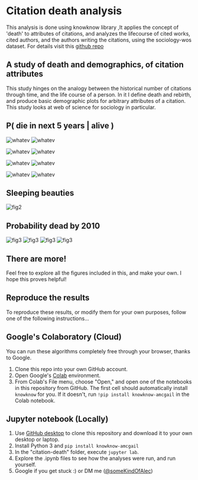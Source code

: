 # Citation death analysis

 This analysis is done using knowknow library ,It applies the concept of 'death' to attributes of citations, and analyzes the lifecourse of cited works, cited authors, and the authors writing the citations, using the sociology-wos dataset.
For details visit this [github repo](https://github.com/amcgail/citation-death)

## A study of death and demographics, of citation attributes

<!-- For full documentation on this study, visit [alecmcgail.com/knowknow/citation-death](http://alecmcgail.com/knowknow/citation-death) --> 
This study hinges on the analogy between the historical number of citations through time, and the life course of a person. In it I define death and rebirth, and produce basic demographic plots for arbitrary attributes of a citation. This study looks at web of science for sociology in particular.

## P( die in next 5 years | alive )


![whatev](https://github.com/amcgail/citation-death/blob/master/figures/How%20likely%20are%20living%20cited%20works%20to%20die%24_1%24%2C%20cohorts%201965%2D1980%20%28sociology%2Dwos%29.png)
![whatev](https://github.com/amcgail/citation-death/blob/master/figures/How%20likely%20are%20living%20cited%20works%20to%20die%24_1%24%2C%20cohorts%201980%2D1995%20%28sociology%2Dwos%29.png)


![whatev](https://github.com/amcgail/citation-death/blob/master/figures/How%20likely%20are%20living%20cited%20authors%20to%20die%24_1%24%2C%20cohorts%201965%2D1980%20%28sociology%2Dwos%29.png)
![whatev](https://github.com/amcgail/citation-death/blob/master/figures/How%20likely%20are%20living%20cited%20authors%20to%20die%24_1%24%2C%20cohorts%201980%2D1995%20%28sociology%2Dwos%29.png)

![whatev](https://github.com/amcgail/citation-death/blob/master/figures/How%20likely%20are%20living%20citing%20authors%20to%20die%24_1%24%2C%20cohorts%201965%2D1980%20%28sociology%2Dwos%29.png)
![whatev](https://github.com/amcgail/citation-death/blob/master/figures/How%20likely%20are%20living%20citing%20authors%20to%20die%24_1%24%2C%20cohorts%201980%2D1995%20%28sociology%2Dwos%29.png)

![whatev](https://github.com/amcgail/citation-death/blob/master/figures/How%20likely%20are%20living%20first%20citing%20authors%20to%20die%24_1%24%2C%20cohorts%201965%2D1980%20%28sociology%2Dwos%29.png)
![whatev](https://github.com/amcgail/citation-death/blob/master/figures/How%20likely%20are%20living%20first%20citing%20authors%20to%20die%24_1%24%2C%20cohorts%201980%2D1995%20%28sociology%2Dwos%29.png)


## Sleeping beauties

![fig2](figures/Sleeping%20beauties%20-%20between%20pub%20and%20first%20%28sociology%2Dwos%29.png)

## Probability dead by 2010

![fig3](figures/Probability%20dead%20by%202010%20%28c%2C%20sociology%2Dwos%2C%201980%2C%201990%29.png)
![fig3](figures/Probability%20dead%20by%202010%20%28ffa%2C%20sociology%2Dwos%2C%201980%2C%201990%29.png)
![fig3](figures/Probability%20dead%20by%202010%20%28ta%2C%20sociology%2Dwos%2C%201980%2C%201990%29.png)
![fig3](figures/Probability%20dead%20by%202010%20%28fa%2C%20sociology%2Dwos%2C%201980%2C%201990%29.png)

## There are more!

Feel free to explore all the figures included in this, and make your own. I hope this proves helpful!

## Reproduce the results

To reproduce these results, or modify them for your own purposes, follow one of the following instructions...

## Google's Colaboratory (Cloud)

You can run these algorithms completely free through your browser, thanks to Google.

1. Clone this repo into your own GitHub account. 
2. Open Google's [Colab](colab.research.google.com) environment.
3. From Colab's File menu, choose "Open," and open one of the notebooks in this repository from GitHub. The first cell should automatically install `knowknow` for you. If it doesn't, run `!pip install knowknow-amcgail` in the Colab notebook.

## Jupyter notebook (Locally)

1. Use [GitHub desktop](https://desktop.github.com/) to clone this repository and download it to your own desktop or laptop. 
2. Install Python 3 and `pip install knowknow-amcgail`
3. In the "citation-death" folder, execute `jupyter lab`.
4. Explore the .ipynb files to see how the analyses were run, and run yourself.
5. Google if you get stuck :) or DM me ([@someKindOfAlec](https://twitter.com/SomeKindOfAlec))

<!--
In a cell of a Colab notebook, run the following code:
```python
!pip install knowknow-amcgail
!python -m knowknow init
!git clone https://github.com/amcgail/citation-death
```
-->